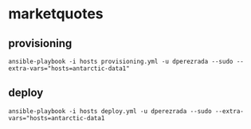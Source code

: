# marketquotes


## provisioning

```
ansible-playbook -i hosts provisioning.yml -u dperezrada --sudo --extra-vars="hosts=antarctic-data1"
```

## deploy

```
ansible-playbook -i hosts deploy.yml -u dperezrada --sudo --extra-vars="hosts=antarctic-data1
```
